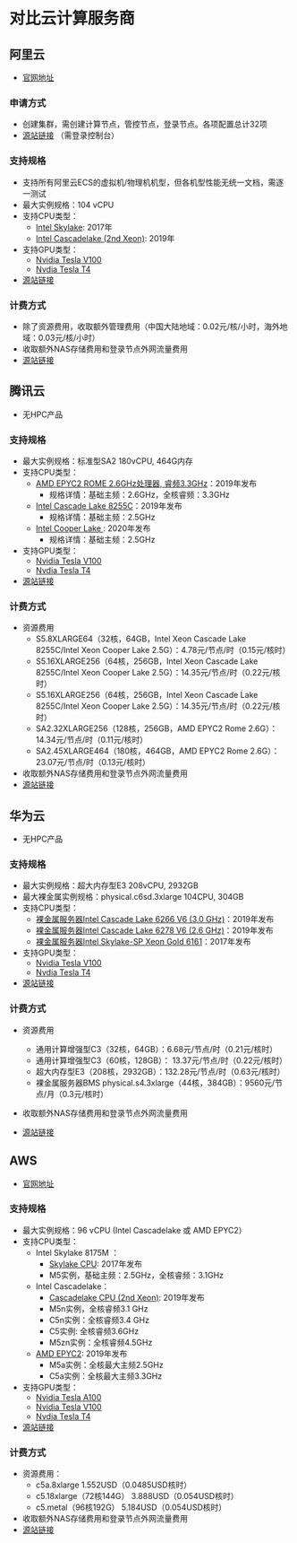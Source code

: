 # 对比云计算服务商

## 阿里云 ##
* [官网地址](https://www.aliyun.com/product/ehpc?spm=5176.19720258.J_8058803260.82.e9392c4aEd4RuR)

### 申请方式 ### 
* 创建集群，需创建计算节点，管控节点，登录节点。各项配置总计32项
* [源站链接](https://ehpc.console.aliyun.com/?spm=5176.159202.850386.btn1.6ff56a56oFQpKk&accounttraceid=bfa3cf1311644cbf8303d97574b9f925eeli#/clustercreation?clusterType=cluster&referrer=%2Fcluster&regionId=cn-hangzhou) （需登录控制台）

### 支持规格 ### 
* 支持所有阿里云ECS的虚拟机/物理机机型，但各机型性能无统一文档，需逐一测试
* 最大实例规格：104 vCPU
* 支持CPU类型：
  * [Intel Skylake](https://ark.intel.com/content/www/us/en/ark/products/codename/37572/skylake.html): 2017年
  * [Intel Cascadelake (2nd Xeon)](https://ark.intel.com/content/www/us/en/ark/products/series/192283/2nd-generation-intel-xeon-scalable-processors.html): 2019年
* 支持GPU类型：
  * [Nvidia Tesla V100](https://www.nvidia.com/en-us/data-center/v100/)
  * [Nvdia Tesla T4](https://www.nvidia.com/en-us/data-center/tesla-t4/)
* [源站链接](https://help.aliyun.com/document_detail/57680.html?spm=a2c4g.11186623.6.544.6f7c57barEwsyj)

### 计费方式 ### 
* 除了资源费用，收取额外管理费用（中国大陆地域：0.02元/核/小时，海外地域：0.03元/核/小时）
* 收取额外NAS存储费用和登录节点外网流量费用
* [源站链接](https://help.aliyun.com/document_detail/57844.html?spm=5176.spm-b.0.0.23f3e91aA9UjGD)

## 腾讯云 ##
* 无HPC产品

### 支持规格 ###
* 最大实例规格：标准型SA2 180vCPU, 464G内存 
* 支持CPU类型：
  * [AMD EPYC2 ROME 2.6GHz处理器, 睿频3.3GHz](https://www.amd.com/en/processors/epyc-7002-series?gclid=CjwKCAjw9MuCBhBUEiwAbDZ-7j5x30uRMgboWjhVzleib9K9fHoIRbPw9deClC85595oQJMQEf3ZLBoCIFUQAvD_BwE)：2019年发布
    * 规格详情：基础主频：2.6GHz，全核睿频：3.3GHz
  * [Intel Cascade Lake 8255C](https://ark.intel.com/content/www/us/en/ark/products/series/192283/2nd-generation-intel-xeon-scalable-processors.html)：2019年发布
    * 规格详情：基础主频：2.5GHz
  * [Intel Cooper Lake ](https://ark.intel.com/content/www/us/en/ark/products/codename/189143/cooper-lake.html): 2020年发布
    * 规格详情：基础主频：2.5GHz
* 支持GPU类型：
  * [Nvidia Tesla V100](https://www.nvidia.com/en-us/data-center/v100/)
  * [Nvdia Tesla T4](https://www.nvidia.com/en-us/data-center/tesla-t4/)
* [源站链接](https://cloud.tencent.com/document/product/213/11518)

### 计费方式 ###
* 资源费用
  * S5.8XLARGE64（32核，64GB，Intel Xeon Cascade Lake 8255C/Intel Xeon Cooper Lake 2.5G）：4.78元/节点/时（0.15元/核时）
  * S5.16XLARGE256（64核，256GB，Intel Xeon Cascade Lake 8255C/Intel Xeon Cooper Lake 2.5G）：14.35元/节点/时（0.22元/核时）
  * S5.16XLARGE256（64核，256GB，Intel Xeon Cascade Lake 8255C/Intel Xeon Cooper Lake 2.5G）：14.35元/节点/时（0.22元/核时）
  * SA2.32XLARGE256（128核，256GB，AMD EPYC2 Rome 2.6G）：14.34元/节点/时（0.11元/核时）
  * SA2.45XLARGE464（180核，464GB，AMD EPYC2 Rome 2.6G）：23.07元/节点/时（0.13元/核时）
* 收取额外NAS存储费用和登录节点外网流量费用
* [源站链接](https://buy.cloud.tencent.com/price/cvm/calculator?devPayMode=hourly&regionId=33&zoneId=330001&instanceType=S5.8XLARGE64&imageType=linux&systemDiskType=CLOUD_PREMIUM&systemDiskSize=440&bandwidthType=TRAFFIC_POSTPAID_BY_HOUR&bandwidth=1)

## 华为云 ##
* 无HPC产品

### 支持规格 ###
* 最大实例规格：超大内存型E3 208vCPU, 2932GB
* 最大裸金属实例规格：physical.c6sd.3xlarge 104CPU, 304GB
* 支持CPU类型：
  * [裸金属服务器Intel Cascade Lake 6266 V6 (3.0 GHz)](https://ark.intel.com/content/www/us/en/ark/products/series/192283/2nd-generation-intel-xeon-scalable-processors.html)：2019年发布 
  * [裸金属服务器Intel Cascade Lake 6278 V6 (2.6 GHz)](https://ark.intel.com/content/www/us/en/ark/products/series/192283/2nd-generation-intel-xeon-scalable-processors.html)：2019年发布 
  * [裸金属服务器Intel Skylake-SP Xeon Gold 6161](https://ark.intel.com/content/www/us/en/ark/products/codename/37572/skylake.html)：2017年发布
* 支持GPU类型：
  * [Nvidia Tesla V100](https://www.nvidia.com/en-us/data-center/v100/)
  * [Nvdia Tesla T4](https://www.nvidia.com/en-us/data-center/tesla-t4/)
* [源站链接](https://support.huaweicloud.com/intl/zh-cn/productdesc-bms/bms_pd_0015.html)

### 计费方式 ###
* 资源费用
  * 通用计算增强型C3（32核，64GB）：6.68元/节点/时（0.21元/核时）
  * 通用计算增强型C3（60核，128GB）： 13.37元/节点/时（0.22元/核时）
  * 超大内存型E3（208核，2932GB）：132.28元/节点/时（0.63元/核时）
  * 裸金属服务器BMS physical.s4.3xlarge（44核，384GB）：9560元/节点/月（0.3元/核时） 

* 收取额外NAS存储费用和登录节点外网流量费用
* [源站链接](https://www.huaweicloud.com/pricing.html?tab=detail#/ecs)

## AWS ##
* [官网地址](https://aws.amazon.com/cn/hpc/?nc2=h_ql_sol_use_hpc)

### 支持规格 ### 
* 最大实例规格：96 vCPU (Intel Cascadelake 或 AMD EPYC2）
* 支持CPU类型：
  * Intel Skylake 8175M ：
     * [Skylake CPU](https://ark.intel.com/content/www/us/en/ark/products/codename/37572/skylake.html): 2017年发布
     * M5实例，基础主频：2.5GHz，全核睿频：3.1GHz
  * Intel Cascadelake：
     * [Cascadelake CPU (2nd Xeon)](https://ark.intel.com/content/www/us/en/ark/products/series/192283/2nd-generation-intel-xeon-scalable-processors.html): 2019年发布
     * M5n实例，全核睿频3.1 GHz
     * C5n实例：全核睿频3.4 GHz
     * C5实例: 全核睿频3.6GHz
     * M5zn实例：全核睿频4.5GHz
  * [AMD EPYC2](https://www.amd.com/zh-hans/processors/epyc-7002-series): 2019年发布
     * M5a实例：全核最大主频2.5GHz
     * C5a实例：全核最大主频3.3GHz
* 支持GPU类型：
  * [Nvidia Tesla A100](https://www.nvidia.com/en-us/data-center/a100/)
  * [Nvidia Tesla V100](https://www.nvidia.com/en-us/data-center/v100/)
  * [Nvdia Tesla T4](https://www.nvidia.com/en-us/data-center/tesla-t4/)
* [源站链接](https://aws.amazon.com/cn/ec2/instance-types/)

### 计费方式 ### 
* 资源费用：
  * c5a.8xlarge 1.552USD（0.0485USD核时）
  * c5.18xlarge（72核144G） 3.888USD（0.054USD核时）
  * c5.metal（96核192G） 5.184USD（0.054USD核时）
* 收取额外NAS存储费用和登录节点外网流量费用
* [源站链接](https://aws.amazon.com/cn/ec2/pricing/on-demand/)
